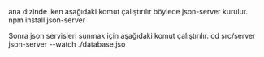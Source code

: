  ana dizinde iken aşağıdaki komut çalıştırılır böylece json-server kurulur.
 npm install json-server

 Sonra json servisleri sunmak için aşağıdaki komut çalıştırılır.
 cd src/server
 json-server --watch ./database.jso
